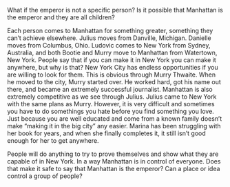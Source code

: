 What if the emperor is not a specific person? Is it possible that Manhattan is the emperor and they are all children?

Each person comes to Manhattan for something greater, something they can’t achieve elsewhere. Julius moves from Danville, Michigan. Danielle moves from Columbus, Ohio. Ludovic comes to New York from Sydney, Australia, and both Bootie and Murry move to Manhattan from Watertown, New York. People say that if you can make it in New York you can make it anywhere, but why is that? New York City has endless opportunities if you are willing to look for them. This is obvious through Murry Thwaite. When he moved to the city, Murry started over. He worked hard, got his name out there, and became an extremely successful journalist. Manhattan is also extremely competitive as we see through Julius. Julius came to New York with the same plans as Murry. However, it is very difficult and sometimes you have to do somethings you hate before you find something you love. Just because you are well educated and come from a known family doesn’t make “making it in the big city” any easier. Marina has been struggling with her book for years, and when she finally completes it, it still isn’t good enough for her to get anywhere.

People will do anything to try to prove themselves and show what they are capable of in New York. In a way Manhattan is in control of everyone. Does that make it safe to say that Manhattan is the emperor? Can a place or idea control a group of people? 
